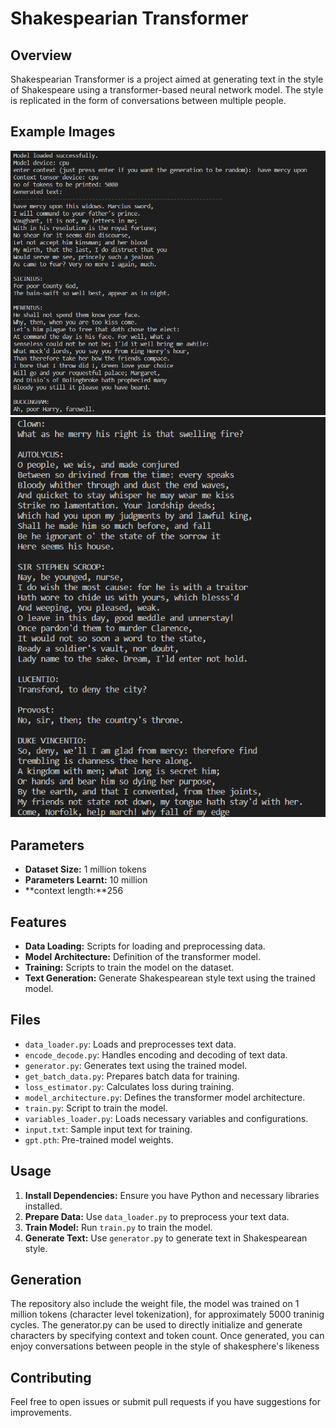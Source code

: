 # Shakespearian Transformer

## Overview

Shakespearian Transformer is a project aimed at generating text in the style of Shakespeare using a transformer-based neural network model.
The style is replicated in the form of conversations between multiple people.

## Example Images
![Shakespeare Image](images/pic-2.png) ![Shakespeare Image](images/pic-1.png)


## Parameters
- **Dataset Size:** 1 million tokens
- **Parameters Learnt:** 10 million
- **context length:**256

## Features

- **Data Loading:** Scripts for loading and preprocessing data.
- **Model Architecture:** Definition of the transformer model.
- **Training:** Scripts to train the model on the dataset.
- **Text Generation:** Generate Shakespearean style text using the trained model.

## Files

- `data_loader.py`: Loads and preprocesses text data.
- `encode_decode.py`: Handles encoding and decoding of text data.
- `generator.py`: Generates text using the trained model.
- `get_batch_data.py`: Prepares batch data for training.
- `loss_estimator.py`: Calculates loss during training.
- `model_architecture.py`: Defines the transformer model architecture.
- `train.py`: Script to train the model.
- `variables_loader.py`: Loads necessary variables and configurations.
- `input.txt`: Sample input text for training.
- `gpt.pth`: Pre-trained model weights.

## Usage

1. **Install Dependencies:** Ensure you have Python and necessary libraries installed.
2. **Prepare Data:** Use `data_loader.py` to preprocess your text data.
3. **Train Model:** Run `train.py` to train the model.
4. **Generate Text:** Use `generator.py` to generate text in Shakespearean style.

## Generation

The repository also include the weight file, the model was trained on 1 million tokens (character level tokenization), for approximately 5000 traninig cycles.
The generator.py can be used to directly initialize and generate characters by specifying context and token count.
Once generated, you can enjoy conversations between people in the style of shakesphere's likeness

## Contributing

Feel free to open issues or submit pull requests if you have suggestions for improvements.


